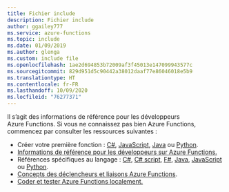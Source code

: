 ```yaml
---
title: Fichier include
description: Fichier include
author: ggailey777
ms.service: azure-functions
ms.topic: include
ms.date: 01/09/2019
ms.author: glenga
ms.custom: include file
ms.openlocfilehash: 1ae2d694853b72009af3f45013e147099943577c
ms.sourcegitcommit: 829d951d5c90442a38012daaf77e86046018e5b9
ms.translationtype: HT
ms.contentlocale: fr-FR
ms.lasthandoff: 10/09/2020
ms.locfileid: "76277371"
---
```

Il s’agit des informations de référence pour les développeurs Azure Functions. Si vous ne connaissez pas bien Azure Functions, commencez par consulter les ressources suivantes :

* Créer votre première fonction : [C#](../articles/azure-functions/functions-create-first-azure-function.md), [JavaScript](../articles/azure-functions/functions-create-first-azure-function.md), [Java](../articles/azure-functions/functions-create-first-java-maven.md) ou [Python](../articles/azure-functions/functions-create-first-function-python.md).
* [Informations de référence pour les développeurs sur Azure Functions.](../articles/azure-functions/functions-reference.md)
* Références spécifiques au langage : [C#](../articles/azure-functions/functions-dotnet-class-library.md), [C# script](../articles/azure-functions/functions-reference-csharp.md), [F#](../articles/azure-functions/functions-reference-fsharp.md), [Java](../articles/azure-functions/functions-reference-java.md), [JavaScript](../articles/azure-functions/functions-reference-node.md) ou [Python](../articles/azure-functions/functions-reference-python.md).
* [Concepts des déclencheurs et liaisons Azure Functions](../articles/azure-functions/functions-triggers-bindings.md).
* [Coder et tester Azure Functions localement.](../articles/azure-functions/functions-develop-local.md)

